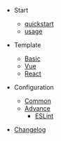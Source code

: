 * Start
  * [quickstart](en-us/quickstart.md)
  * [usage](en-us/usage.md)

* Template
  * [Basic](en-us/quickstart.md)
  * [Vue](en-us/quickstart.md)
  * [React](en-us/quickstart.md)

* Configuration
  * [Common](en-us/quickstart.md)
  * [Advance](en-us/quickstart.md)
    * [ESLint](en-us/quickstart.md)



* [Changelog](https://github.com/fetp/fetp/blob/master/CHANGELOG.md)